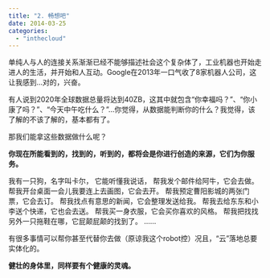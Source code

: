 ```yaml
---
title: "2. 畅想吧"
date: 2014-03-25
categories: 
  - "inthecloud"
---
```


单纯人与人的连接关系渐渐已经不能够描述社会这个复杂体了，工业机器也开始走进人的生活，并开始和人互动。Google在2013年一口气收了8家机器人公司，这让我感到...对的，兴奋。

有人说到2020年全球数据总量将达到40ZB，这其中就包含“你幸福吗？”、“你小康了吗？”、“今天中午吃什么？”...你觉得，从数据能判断你的什么？我觉得，该了解的不该了解的，基本都有了。

那我们能拿这些数据做什么呢？

**你现在所能看到的，找到的，听到的，都将会是你进行创造的来源，它们为你服务。**

我有一只狗，名字叫卡尔， 它能听懂我说话， 帮我发个邮件给阿牛，它会去做。 帮我开台桌面一会儿我要连上去画图，它会去开。 帮我预定曹阳影城的两张门票，它会去订。 帮我找点有意思的新闻，它会整理发送给我。 帮我去给东东和小李送个快递，它也会去送。 帮我买一身衣服，它会买你喜欢的风格。 帮我把找找另外一只拖鞋在哪，它屁颠屁颠的找到了。 ......

有很多事情可以帮你甚至代替你去做（原谅我这个robot控）况且，“云”落地总要实体化的。

**健壮的身体里，同样要有个健康的灵魂。**
